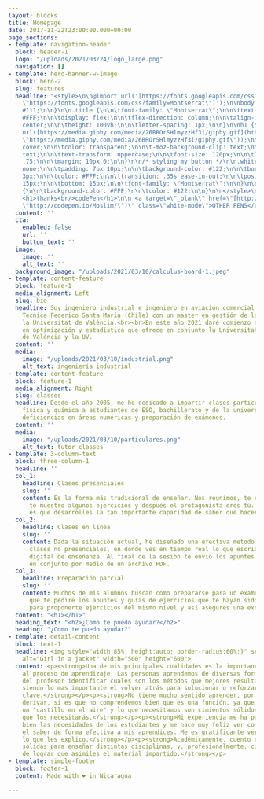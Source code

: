 ```yaml
---
layout: blocks
title: Homepage
date: 2017-11-22T23:00:00.000+00:00
page_sections:
- template: navigation-header
  block: header-1
  logo: "/uploads/2021/03/24/logo_large.png"
  navigation: []
- template: hero-banner-w-image
  block: hero-2
  slug: features
  headline: "<style>\n\n@import url('[https://fonts.googleapis.com/css?family=Montserrat](https://fonts.googleapis.com/css?family=Montserrat
    \"https://fonts.googleapis.com/css?family=Montserrat\")');\n\nbody {\n\n\tbackground-color:
    #111;\n\n}\n\n.title {\n\n\tfont-family: \"Montserrat\";\n\n\ttext-align: center;\n\n\tcolor:
    #FFF;\n\n\tdisplay: flex;\n\n\tflex-direction: column;\n\n\talign-items: center;\n\n\tjustify-content:
    center;\n\n\theight: 100vh;\n\n\tletter-spacing: 1px;\n\n}\n\nh1 {\n\n\tbackground-image:
    url([https://media.giphy.com/media/26BROrSHlmyzzHf3i/giphy.gif](https://media.giphy.com/media/26BROrSHlmyzzHf3i/giphy.gif
    \"https://media.giphy.com/media/26BROrSHlmyzzHf3i/giphy.gif\"));\n\n\tbackground-size:
    cover;\n\n\tcolor: transparent;\n\n\t-moz-background-clip: text;\n\n\t-webkit-background-clip:
    text;\n\n\ttext-transform: uppercase;\n\n\tfont-size: 120px;\n\n\tline-height:
    .75;\n\n\tmargin: 10px 0;\n\n}\n\n/* styling my button */\n\n.white-mode {\n\n\ttext-decoration:
    none;\n\n\tpadding: 7px 10px;\n\n\tbackground-color: #122;\n\n\tborder-radius:
    3px;\n\n\tcolor: #FFF;\n\n\ttransition: .35s ease-in-out;\n\n\tposition: absolute;\n\n\tleft:
    15px;\n\n\tbottom: 15px;\n\n\tfont-family: \"Montserrat\";\n\n}\n\n.white-mode:hover
    {\n\n\tbackground-color: #FFF;\n\n\tcolor: #122;\n\n}\n\n</style>\n\n<div class=\"title\">\n\n
    <h1>thanks<br/>codePen</h1>\n\n <a target=\"_blank\" href=\"[http://codepen.io/Moslim/](http://codepen.io/Moslim/
    \"http://codepen.io/Moslim/\")\" class=\"white-mode\">OTHER PENS</a>\n\n</div>"
  content: ''
  cta:
    enabled: false
    url: ''
    button_text: ''
  image:
    image: ''
    alt_text: ''
  background_image: "/uploads/2021/03/10/calculus-board-1.jpeg"
- template: content-feature
  block: feature-1
  media_alignment: Left
  slug: bio
  headline: Soy ingeniero industrial e ingeniero en aviación comercial de la Universidad
    Técnica Federico Santa María (Chile) con un master en gestión de la calidad en
    la Universitat de València.<br><br>En este año 2021 daré comienzo a un doctorado
    en optimización y estadística que ofrece en conjunto la Universitat Politécnica
    de València y la UV.
  content: ''
  media:
    image: "/uploads/2021/03/10/industrial.png"
    alt_text: ingeniería industrial
- template: content-feature
  block: feature-1
  media_alignment: Right
  slug: classes
  headline: Desde el año 2005, me he dedicado a impartir clases particulares de matemáticas,
    física y química a estudiantes de ESO, bachillerato y de la universidad para superar
    deficiencias en áreas numéricas y preparación de exámenes.
  content: ''
  media:
    image: "/uploads/2021/03/10/particulares.png"
    alt_text: tutor classes
- template: 3-column-text
  block: three-column-1
  headline: ''
  col_1:
    headline: Clases presenciales
    slug: ''
    content: Es la forma más tradicional de enseñar. Nos reunimos, te enseño la teoría,
      te muestro algunos ejercicios y después el protagonista eres tú. Lo más importante
      es que desarrolles la tan importante capacidad de saber que hacer en cada caso.
  col_2:
    headline: Clases en línea
    slug: ''
    content: Dada la situación actual, he diseñado una efectiva metodología de realizar
      clases no presenciales, en donde ves en tiempo real lo que escribo en mi dispositivo
      digital de enseñanza. Al final de la sesión te envío los apuntes que realicemos
      en conjunto por medio de un archivo PDF.
  col_3:
    headline: Preparación parcial
    slug: ''
    content: Muchos de mis alumnos buscan como prepararse para un examen. Es por esto
      que te pediré los apuntes y guías de ejercicios que te hayan sido entregados,
      para proponerte ejercicios del mismo nivel y así asegures una excelente calificación.​
  content: "<h1></h1>"
  heading_text: "<h2>¿Como te puedo ayudar?</h2>"
  heading: "¿Como te puedo ayudar?"
- template: detail-content
  block: text-1
  headline: <img style="width:85%; height:auto; border-radius:60%;}" src="https://profematesvalencia.net/uploads/1/3/5/5/135504880/marcel_orig.jpg"
    alt="Girl in a jacket" width="500" height="600">
  content: <p><strong>Una de mis principales cualidades es la importancia que le doy
    al proceso de aprendizaje. Las personas aprendemos de diversas formas y es labor
    del profesor identificar cuales son los métodos que mejores resultados generan,
    siendo lo mas importante el volver atrás para solucionar o reforzar algunos conceptos
    clave.</strong></p><p><strong>No tiene mucho sentido aprender, por ejemplo, a
    derivar, si es que no comprendemos bien que es una función, ya que no haríamos
    un "castillo en el aire" y lo que necesitamos son cimientos sólidos, te aseguro
    que los necesitarás.</strong></p><p><strong>Mi experiencia me ha permitido conocer
    bien las necesidades de los estudiantes y me hace muy feliz ver como logro traspasar
    el saber de forma efectiva a mis aprendices. Me es gratificante ver que comprenden
    lo que les explico.</strong></p><p><strong>Académicamente, cuento con bases muy
    sólidas para enseñar distintas disciplinas, y, profesionalmente, con la habilidad
    de lograr que asimiles el material impartido.</strong></p>
- template: simple-footer
  block: footer-1
  content: Made with ❤︎ in Nicaragua

---
```

